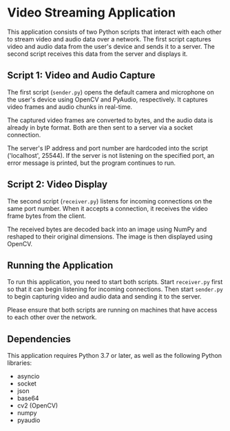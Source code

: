 # Video Streaming Application

This application consists of two Python scripts that interact with each other to stream video and audio data over a network. The first script captures video and audio data from the user's device and sends it to a server. The second script receives this data from the server and displays it.

## Script 1: Video and Audio Capture

The first script (`sender.py`) opens the default camera and microphone on the user's device using OpenCV and PyAudio, respectively. It captures video frames and audio chunks in real-time.

The captured video frames are converted to bytes, and the audio data is already in byte format. Both are then sent to a server via a socket connection.

The server's IP address and port number are hardcoded into the script ('localhost', 25544). If the server is not listening on the specified port, an error message is printed, but the program continues to run.

## Script 2: Video Display

The second script (`receiver.py`) listens for incoming connections on the same port number. When it accepts a connection, it receives the video frame bytes from the client.

The received bytes are decoded back into an image using NumPy and reshaped to their original dimensions. The image is then displayed using OpenCV.

## Running the Application

To run this application, you need to start both scripts. Start `receiver.py` first so that it can begin listening for incoming connections. Then start `sender.py` to begin capturing video and audio data and sending it to the server.

Please ensure that both scripts are running on machines that have access to each other over the network.

## Dependencies

This application requires Python 3.7 or later, as well as the following Python libraries:

- asyncio
- socket
- json
- base64
- cv2 (OpenCV)
- numpy
- pyaudio
